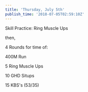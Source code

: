 ```yaml
---
title: 'Thursday, July 5th'
publish_time: '2018-07-05T02:59:10Z'
---
```


Skill Practice: Ring Muscle Ups

then,

4 Rounds for time of:

400M Run

5 Ring Muscle Ups

10 GHD Situps

15 KBS's (53/35)
